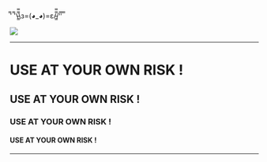 ̿' ̿'\̵͇̿̿\з=(◕_◕)=ε/̵͇̿̿/'̿'̿ ̿

![](https://media.giphy.com/media/RYjnzPS8u0jAs/giphy.gif)

---
# USE AT YOUR OWN RISK !
## USE AT YOUR OWN RISK !
### USE AT YOUR OWN RISK !
#### USE AT YOUR OWN RISK !
---
